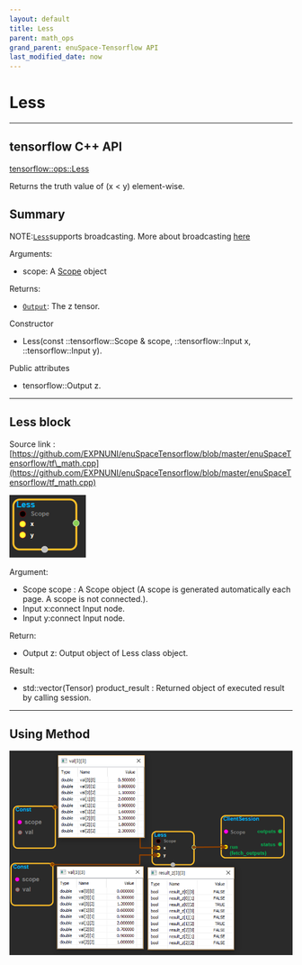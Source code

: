 ```yaml
--- 
layout: default 
title: Less 
parent: math_ops 
grand_parent: enuSpace-Tensorflow API 
last_modified_date: now 
--- 
```


# Less

---

## tensorflow C++ API

[tensorflow::ops::Less](https://www.tensorflow.org/api_docs/cc/class/tensorflow/ops/less)

Returns the truth value of \(x &lt; y\) element-wise.

## Summary

NOTE:[`Less`](https://www.tensorflow.org/api_docs/cc/class/tensorflow/ops/less.html#classtensorflow_1_1ops_1_1_less)supports broadcasting. More about broadcasting [here](http://docs.scipy.org/doc/numpy/user/basics.broadcasting.html)

Arguments:

* scope: A [Scope](https://www.tensorflow.org/api_docs/cc/class/tensorflow/scope.html#classtensorflow_1_1_scope) object

Returns:

* [`Output`](https://www.tensorflow.org/api_docs/cc/class/tensorflow/output.html#classtensorflow_1_1_output): The z tensor.

Constructor

* Less\(const ::tensorflow::Scope & scope, ::tensorflow::Input x, ::tensorflow::Input y\).

Public attributes

* tensorflow::Output z.

---

## Less block

Source link : [https://github.com/EXPNUNI/enuSpaceTensorflow/blob/master/enuSpaceTensorflow/tf\_math.cpp](https://github.com/EXPNUNI/enuSpaceTensorflow/blob/master/enuSpaceTensorflow/tf_math.cpp)

![](./assets/math_Less_Symbol.png)

Argument:

* Scope scope : A Scope object \(A scope is generated automatically each page. A scope is not connected.\).
* Input x:connect  Input node.
* Input y:connect  Input node.

Return:

* Output z: Output object of Less class object.

Result:

* std::vector\(Tensor\) product\_result : Returned object of executed result by calling session.

---

## Using Method

![](./assets/math_Less_Method.png)

